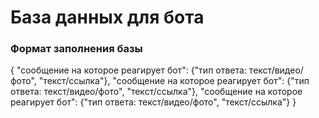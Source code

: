 # База данных для бота
### Формат заполнения базы
{
  "сообщение на которое реагирует бот": {"тип ответа: текст/видео/фото", "текст/ссылка"},
  "сообщение на которое реагирует бот": {"тип ответа: текст/видео/фото", "текст/ссылка"},
  "сообщение на которое реагирует бот": {"тип ответа: текст/видео/фото", "текст/ссылка"}
}
